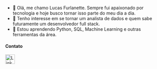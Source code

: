 - 👋 Olá, me chamo Lucas Furlanette. Sempre fui apaixonado por tecnologia e hoje busco tornar isso parte do meu dia a dia.
- 👀 Tenho interesse em se tornar um analista de dados e quem sabe futuramente um desenvolvedor full stack.
- 🌱 Estou aprendendo Python, SQL, Machine Learning e outras ferramentas da área.

#### Contato

[<img src='https://img.shields.io/badge/LinkedIn-0077B5?style=for-the-badge&logo=linkedin&logoColor=white' alt='Linkedin' height='30'>](https://www.linkedin.com/in/lucas-furlanette/)


<!---
lucas-furlanette/lucas-furlanette is a ✨ special ✨ repository because its `README.md` (this file) appears on your GitHub profile.
You can click the Preview link to take a look at your changes.
--->
